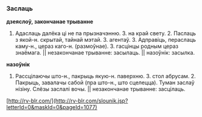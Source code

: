 ### Заслаць
**дзеяслоў, закончанае трыванне**

1. Адаслаць далёка ці не па прызначэнню. З. на край свету. 2. Паслаць з якой-н. скрытай, тайнай мэтай. З. агентаў. 3. Адправіць, пераслаць каму-н., цераз каго-н. (размоўнае). З. гасцінцы родным цераз знаёмага. || незакончанае трыванне: засылаць. || назоўнік: засылка.

**назоўнік**

1. Рассцілаючы што-н., пакрыць якую-н. паверхню. З. стол абрусам. 2. Пакрыць, завалачы сабой (пра што-н., што сцелецца). Туман заслаў нізіну. Слёзы заслалі вочы. || незакончанае трыванне: засцілаць.

<a rel="author">[http://rv-blr.com/](http://rv-blr.com/slounik.jsp?letterId=0&maskId=0&pageId=1077)</a>
